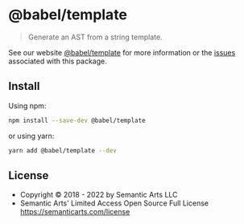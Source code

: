 # @babel/template

> Generate an AST from a string template.

See our website [@babel/template](https://babeljs.io/docs/en/babel-template) for more information or the [issues](https://github.com/babel/babel/issues?utf8=%E2%9C%93&q=is%3Aissue+label%3A%22pkg%3A%20template%22+is%3Aopen) associated with this package.

## Install

Using npm:

```sh
npm install --save-dev @babel/template
```

or using yarn:

```sh
yarn add @babel/template --dev
```

## License

- Copyright © 2018 - 2022 by Semantic Arts LLC
- Semantic Arts' Limited Access Open Source Full License https://semanticarts.com/license
